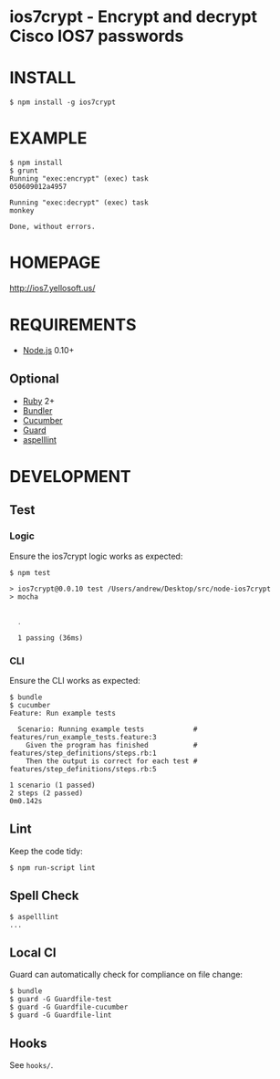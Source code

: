 # ios7crypt - Encrypt and decrypt Cisco IOS7 passwords

# INSTALL

    $ npm install -g ios7crypt

# EXAMPLE

    $ npm install
    $ grunt
    Running "exec:encrypt" (exec) task
    050609012a4957
    
    Running "exec:decrypt" (exec) task
    monkey
    
    Done, without errors.

# HOMEPAGE

http://ios7.yellosoft.us/

# REQUIREMENTS

* [Node.js](http://nodejs.org/) 0.10+

## Optional

* [Ruby](https://www.ruby-lang.org/) 2+
* [Bundler](http://bundler.io/)
* [Cucumber](http://cukes.info/)
* [Guard](http://guardgem.org/)
* [aspelllint](https://github.com/mcandre/aspelllint)

# DEVELOPMENT

## Test

### Logic

Ensure the ios7crypt logic works as expected:

    $ npm test

    > ios7crypt@0.0.10 test /Users/andrew/Desktop/src/node-ios7crypt
    > mocha


      ․

      1 passing (36ms)

### CLI

Ensure the CLI works as expected:

    $ bundle
    $ cucumber
    Feature: Run example tests

      Scenario: Running example tests            # features/run_example_tests.feature:3
        Given the program has finished           # features/step_definitions/steps.rb:1
        Then the output is correct for each test # features/step_definitions/steps.rb:5

    1 scenario (1 passed)
    2 steps (2 passed)
    0m0.142s

## Lint

Keep the code tidy:

    $ npm run-script lint

## Spell Check

    $ aspelllint
    ...

## Local CI

Guard can automatically check for compliance on file change:

    $ bundle
    $ guard -G Guardfile-test
    $ guard -G Guardfile-cucumber
    $ guard -G Guardfile-lint

## Hooks

See `hooks/`.
